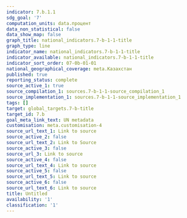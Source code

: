 ```yaml
---
indicator: 7.b.1.1
sdg_goal: '7'
computation_units: data.процент
data_non_statistical: false
data_show_map: false
graph_title: national_indicators.7-b-1-1-title
graph_type: line
indicator_name: national_indicators.7-b-1-1-title
indicator_available: national_indicators.7-b-1-1-title
indicator_sort_order: 07-0b-01-01
national_geographical_coverage: meta.Казахстан
published: true
reporting_status: complete
source_active_1: true
source_compilation_1: sources.7-b-1-1-source_compilation_1
source_implementation_1: sources.7-b-1-1-source_implementation_1
tags: []
target: global_targets.7-b-title
target_id: 7.b
goal_meta_link_text: UN metadata
customisation: meta.customisation-4
source_url_text_1: Link to source
source_active_2: false
source_url_text_2: Link to Source
source_active_3: false
source_url_3: Link to source
source_active_4: false
source_url_text_4: Link to source
source_active_5: false
source_url_text_5: Link to source
source_active_6: false
source_url_text_6: Link to source
title: Untitled
availability: '1'
classification: '1'
---
```

